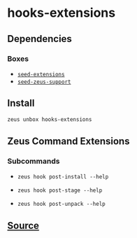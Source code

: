 
hooks-extensions 
====================




## Dependencies
### Boxes
* [`seed-extensions`](seed-extensions.md)
* [`seed-zeus-support`](seed-zeus-support.md)




## Install
```bash
zeus unbox hooks-extensions
```


## Zeus Command Extensions

### Subcommands
* ```zeus hook post-install --help```

* ```zeus hook post-stage --help```

* ```zeus hook post-unpack --help```


## [Source](https://github.com/liquidapps-io/zeus-sdk/tree/master/boxes/groups/undefined/hooks-extensions)
